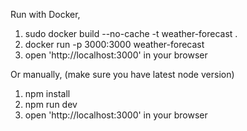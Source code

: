 Run with Docker,
1. sudo docker build --no-cache -t weather-forecast .
2. docker run -p 3000:3000 weather-forecast
3. open 'http://localhost:3000' in your browser

Or manually,
(make sure you have latest node version)
1. npm install
2. npm run dev
3. open 'http://localhost:3000' in your browser
